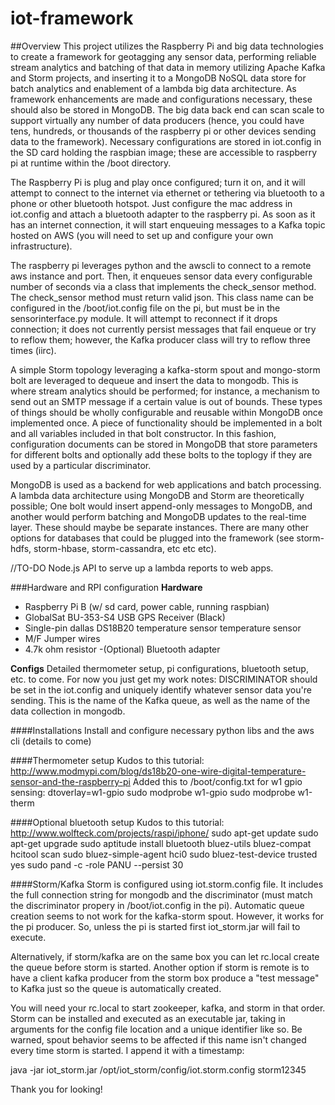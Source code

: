 # iot-framework

##Overview
This project utilizes the Raspberry Pi and big data technologies to create a framework for geotagging any sensor data, performing 
reliable stream analytics and batching of that data in memory utilizing Apache Kafka and Storm projects, and inserting it to
a MongoDB NoSQL data store for batch analytics and enablement of a lambda big data architecture.  As framework enhancements are 
made and configurations necessary, these should also be stored in MongoDB.  The big data back end can scan scale to support virtually any number of data producers (hence, you could have tens, hundreds, or thousands of the raspberry pi or other devices sending data to the framework).  Necessary configurations are stored in iot.config in the SD card holding the raspbian image; these are accessible to raspberry pi at runtime within the /boot directory.

The Raspberry Pi is plug and play once configured; turn it on, and it will attempt to connect to the internet via ethernet or tethering via bluetooth to a phone or other bluetooth hotspot.  Just configure the mac address in iot.config and attach a bluetooth adapter to the raspberry pi.  As soon as it has an internet connection, it will start enqueuing messages to a Kafka topic hosted on AWS (you will need to set up and configure your own infrastructure).

The raspberry pi leverages python and the awscli to connect to a remote aws instance and port.  Then, it enqueues sensor data every configurable number of seconds via a class that implements the check_sensor method. The check_sensor method must return valid json. This class name can be configured in the /boot/iot.config file on the pi, but must be in the sensorinterface.py module.  It will attempt to reconnect if it drops connection; it does not currently persist messages that fail enqueue or try to reflow them; however, the Kafka producer class will try to reflow three times (iirc).

A simple Storm topology leveraging a kafka-storm spout and mongo-storm bolt are leveraged to dequeue and insert the data to mongodb.  This is where stream analytics should be performed; for instance, a mechanism to send out an SMTP message if a certain value is out of bounds.  These types of things should be wholly configurable and reusable within MongoDB once implemented once.  A piece of functionality should be implemented in a bolt and all variables included in that bolt constructor.  In this fashion, configuration documents can be stored in MongoDB that store parameters for different bolts and optionally add these bolts to the toplogy if they are used by a particular discriminator.

MongoDB is used as a backend for web applications and batch processing.  A lambda data architecture using MongoDB and Storm are theoretically possible; One bolt would insert append-only messages to MongoDB, and another would perform batching and MongoDB updates to the real-time layer.  These should maybe be separate instances.  There are many other options for databases that could be plugged into the framework (see storm-hdfs, storm-hbase, storm-cassandra, etc etc etc).

//TO-DO 
Node.js API to serve up a lambda reports to web apps.

###Hardware and RPI configuration
**Hardware**
- Raspberry Pi B (w/ sd card, power cable, running raspbian)
- GlobalSat BU-353-S4 USB GPS Receiver (Black)
- Single-pin dallas DS18B20 temperature sensor temperature sensor
- M/F Jumper wires
- 4.7k ohm resistor
-(Optional) Bluetooth adapter

**Configs**
Detailed thermometer setup, pi configurations, bluetooth setup, etc. to come.  For now you just get my work notes:
DISCRIMINATOR should be set in the iot.config and uniquely identify whatever sensor data you're sending.  This is the name of the Kafka queue, as well as the name of the data collection in mongodb.

####Installations
Install and configure necessary python libs and the aws cli (details to come)

####Thermometer setup
Kudos to this tutorial: http://www.modmypi.com/blog/ds18b20-one-wire-digital-temperature-sensor-and-the-raspberry-pi
Added this to /boot/config.txt for w1 gpio sensing:
dtoverlay=w1-gpio
sudo modprobe w1-gpio
sudo modprobe w1-therm

####Optional bluetooth setup
Kudos to this tutorial: http://www.wolfteck.com/projects/raspi/iphone/
sudo apt-get update
sudo apt-get upgrade
sudo aptitude install bluetooth bluez-utils bluez-compat
hcitool scan
sudo bluez-simple-agent hci0 <iphone mac address>
sudo bluez-test-device trusted <iphone mac address> yes
sudo pand -c <iphone mac address>  -role PANU --persist 30

####Storm/Kafka
Storm is configured using iot.storm.config file.  It includes the full connection string for mongodb and the discriminator (must match the discriminator propery in /boot/iot.config in the pi).  Automatic queue creation seems to not work for the kafka-storm spout.  However, it works for the pi producer.  So, unless the pi is started first iot_storm.jar will fail to execute.  

Alternatively, if storm/kafka are on the same box you can let rc.local create the queue before storm is started.  Another option if storm is remote is to have a client kafka producer from the storm box produce a "test message" to Kafka just so the queue is automatically created.

You will need your rc.local to start zookeeper, kafka, and storm in that order.  Storm can be installed and executed as an executable jar, taking in arguments for the config file location and a unique identifier like so.  Be warned, spout behavior seems to be affected if this name isn't changed every time storm is started.  I append it with a timestamp:

java -jar iot_storm.jar /opt/iot_storm/config/iot.storm.config storm12345

Thank you for looking!
